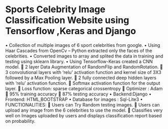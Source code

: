 # Sports Celebrity Image Classification Website using Tensorflow ,Keras and Django
•	Collection of multiple images of 6 sport celebrities from google.
•	Using Haar Cascades from OpenCv – Python extracted only the faces of the celebrities.
•	Converted images to array and splited the data in training and testing using sklearn library.
•	Using Tensorflow-Keras created a CNN model.
        	2 layer Data Augmentation of RandomFlip and RandomRotation.
        	3 convolutional layers with ‘relu’ activation function and kernel size of 3X3  followed by a Max Pooling layer.
        	2 fully connected deep hidden layers with ‘relu’ activation function.
        	Softmax activation function for the output layer.
        	Loss function: sparse categorical crossentropy
        	Optimizer : Adam
        	95% training accuracy
        	87% testing accuracy
•	Backend:Django
•	Frontend: HTML,BOOTSTRAP
•	Database for images : Sql-Lite3
•	FUNCTIONALITIES:
        	Users can Try Random testing images.
        	Users can upload any image from the 6 celebrities to use the model.
        	Classifies very well on Images uploaded by users and displays classification report based on probability.
